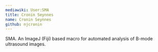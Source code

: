 ```yaml
---
mediawiki: User:SMA
title: Cronin Seynnes
name: Cronin Seynnes
github: njcronin
---
```


SMA. An ImageJ (Fiji) based macro for automated analysis of B-mode ultrasound images.
